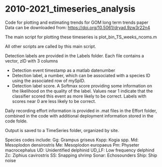 # 2010-2021_timeseries_analysis
Code for plotting and estimating trends for GOM long term trends paper
Data can be downloaded from: 
https://doi.org/10.5061/dryad.9zw3r22n4

The main script for plotting these timeseries is plot_bin_TS_weeks_ncoms.m

All other scripts are called by this main script.

Detection labels are provided in the Labels folder. Each file contains a vector, zID with 3 columns
- Detection event timestamp as a matlab datenumber
- Detection label, a number, which can be associated with a species ID using the associated row of mySpID.
- Detection label score. A Softmax score providing some information on the likelihood on the quality of the label. 
Values near 1 indicate that the classifier scored this event as more likely to be correct. 
Labels with scores near 0 are less likely to be correct.

Daily recording effort information is provided in .mat files in the Effort folder, combined in the code with additional deployment information stored in the code folde.

Output is saved to a TimeSeries folder, organized by site.

Species codes include:
Gg: Grampus griseus
Kspp: Kogia spp.
Md: Mesoplodon densirostris
Me: Mesoplodon europaeus
Pm: Physeter macrocephalus
UD: Unidentified delphinid
UD_LF: Low frequency delphind
Zc: Ziphius cavirostris
SS: Snapping shrimp
Sonar: Echosounders
Ship: Ship noise


